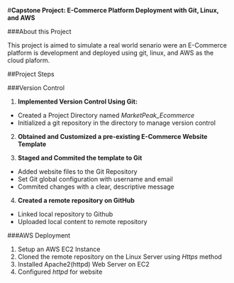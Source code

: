 #**Capstone Project: E-Commerce Platform Deployment with Git, Linux, and AWS**

###About this Project

This project is aimed to simulate a real world senario were an E-Commerce platform is development and deployed using git, linux, and AWS as the cloud plaform.

##Project Steps

###Version Control

1. **Implemented Version Control Using Git:**
* Created a Project Directory named *MarketPeak_Ecommerce*
* Initialized a git repository in the directory to manage version control

2. **Obtained and Customized a pre-existing E-Commerce Website Template**

3. **Staged and Commited the template to Git**
* Added website files to the Git Repository
* Set Git global configuration with username and email
* Commited changes with a clear, descriptive message

4. **Created a remote repository on GitHub**
* Linked local repository to Github
* Uploaded local content to remote repository

###AWS Deployment

1. Setup an AWS EC2 Instance
2. Cloned the remote repository on the Linux Server using *Https* method
3. Installed Apache2(httpd) Web Server on EC2
4. Configured *httpd* for website

  
